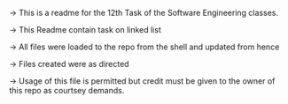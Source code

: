 -> This is a readme for the 12th Task of the Software Engineering classes.

-> This Readme contain task on linked list

-> All files were loaded to the repo from the shell and updated from hence

-> Files created were as directed

-> Usage of this file is permitted but credit must be given to the owner of this repo as courtsey demands.
